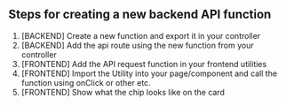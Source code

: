 ## Steps for creating a new backend API function
1) [BACKEND] Create a new function and export it in your controller
2) [BACKEND] Add the api route using the new function from your controller
3) [FRONTEND] Add the API request function in your frontend utilities
4) [FRONTEND] Import the Utility into your page/component and call the function using onClick or other etc.
5) [FRONTEND] Show what the chip looks like on the card